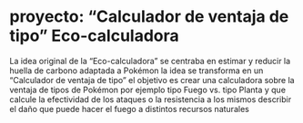 # proyecto: “Calculador de ventaja de tipo” Eco-calculadora 
La idea original de la “Eco-calculadora” se centraba en estimar y reducir la huella de carbono
adaptada a Pokémon la idea se transforma en un “Calculador de ventaja de tipo”
el objetivo es crear una calculadora sobre la ventaja de tipos de Pokémon por ejemplo tipo Fuego vs. tipo Planta y que calcule la efectividad de los ataques o la resistencia a los mismos
describir el daño que puede hacer el fuego a distintos recursos naturales
